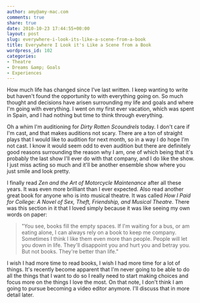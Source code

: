 ```yaml
---
author: amy@amy-mac.com
comments: true
share: true
date: 2010-10-23 17:44:55+00:00
layout: post
slug: everywhere-i-look-its-like-a-scene-from-a-book
title: Everywhere I Look it's Like a Scene from a Book
wordpress_id: 102
categories:
- Theatre
- Dreams &amp; Goals
- Experiences
---
```


How much life has changed since I've last written. I keep wanting to write but haven't found the opportunity to with everything going on. So much thought and decisions have arisen surrounding my life and goals and where I'm going with everything. I went on my first ever vacation, which was spent in Spain, and I had nothing but time to think through everything.

Oh a whim I'm auditioning for _Dirty Rotten Scoundrels_ today. I don't care if I'm cast, and that makes auditions not scary. There are a ton of straight plays that I would like to audition for next month, so in a way I do hope I'm not cast. I know it would seem odd to even audition but there are definitely good reasons surrounding the reason why I am, one of which being that it's probably the last show I'll ever do with that company, and I do like the show. I just miss acting so much and it'll be another ensemble show where you just smile and look pretty.

I finally read _Zen and the Art of Motorcycle Maintenance_ after all these years. It was even more brilliant than I ever expected. Also read another great book for anyone who is into musical theatre. It was called _How I Paid for College: A Novel of Sex, Theft, Friendship, and Musical Theatre_. There was this section in it that I loved simply because it was like seeing my own words on paper:

> "You see, books fill the empty spaces. If I'm waiting for a bus, or am eating alone, I can always rely on a book to keep me company. Sometimes I think I like them even more than people. People will let you down in life. They'll disappoint you and hurt you and betray you. But not books. They're better than life."

I wish I had more time to read books, I wish I had more time for a lot of things. It's recently become apparent that I'm never going to be able to do all the things that I want to do so I really need to start making choices and focus more on the things I love the most. On that note, I don't think I am going to pursue becoming a video editor anymore. I'll discuss that in more detail later.
